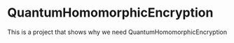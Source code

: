 # QuantumHomomorphicEncryption
This is a project that shows why we need QuantumHomomorphicEncryption
